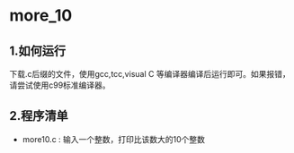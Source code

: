 # more_10
## 1.如何运行
下载.c后缀的文件，使用gcc,tcc,visual C 等编译器编译后运行即可。如果报错，请尝试使用c99标准编译器。
## 2.程序清单
- more10.c : 输入一个整数，打印比该数大的10个整数

  
  
